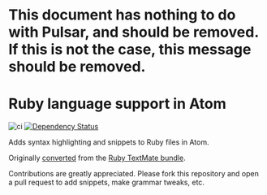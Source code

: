 # This document has nothing to do with Pulsar, and should be removed. If this is not the case, this message should be removed.

# Ruby language support in Atom
![ci](https://github.com/atom/language-ruby/workflows/ci/badge.svg)
[![Dependency Status](https://david-dm.org/atom/language-ruby.svg)](https://david-dm.org/atom/language-ruby)

Adds syntax highlighting and snippets to Ruby files in Atom.

Originally [converted](http://flight-manual.atom.io/hacking-atom/sections/converting-from-textmate) from the [Ruby TextMate bundle](https://github.com/textmate/ruby.tmbundle).

Contributions are greatly appreciated. Please fork this repository and open a pull request to add snippets, make grammar tweaks, etc.
